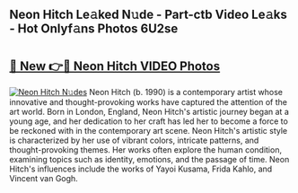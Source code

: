 ## Neon Hitch Le𝚊ked N𝚞de - Part-ctb Video Le𝚊ks - Hot Onlyf𝚊ns Photos 6U2se

# <h2><a href="http://ab72226.deff.icu/?id=Neon+Hitch">🔗 New 👉🔴 Neon Hitch VIDEO Photos</a></h2>

[![Neon Hitch N𝚞des](https://i.imgur.com/rIISA9y.gif)](http://ab72226.deff.icu/?id=Neon+Hitch)
Neon Hitch (b. 1990) is a contemporary artist whose innovative and thought-provoking works have captured the attention of the art world. Born in London, England, Neon Hitch's artistic journey began at a young age, and her dedication to her craft has led her to become a force to be reckoned with in the contemporary art scene. Neon Hitch's artistic style is characterized by her use of vibrant colors, intricate patterns, and thought-provoking themes. Her works often explore the human condition, examining topics such as identity, emotions, and the passage of time. Neon Hitch's influences include the works of Yayoi Kusama, Frida Kahlo, and Vincent van Gogh.
